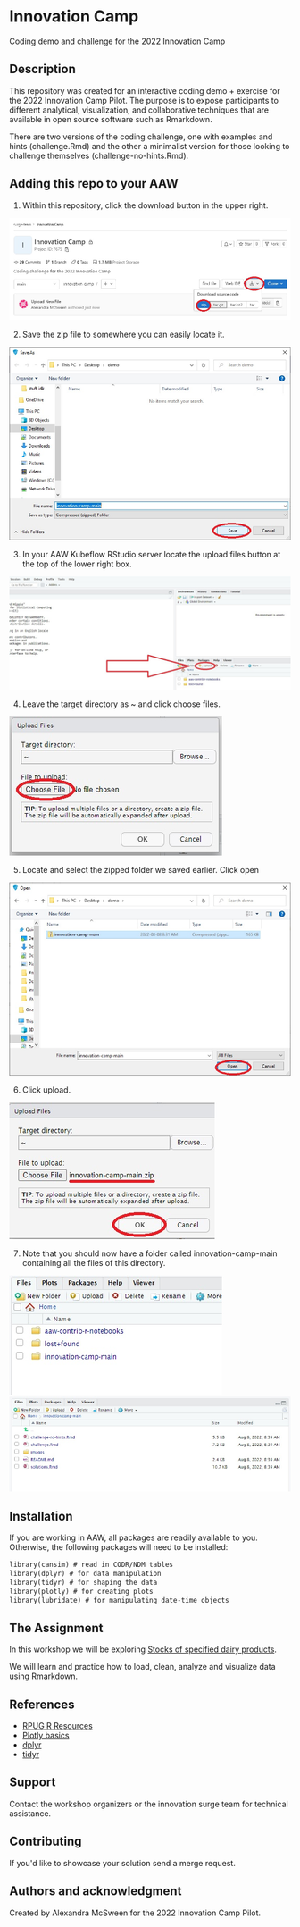 # Innovation Camp
Coding demo and challenge for the 2022 Innovation Camp

## Description
This repository was created for an interactive coding demo + exercise for the 2022 Innovation Camp Pilot. The purpose is to expose participants to different analytical, visualization, and collaborative techniques that are available in open source software such as Rmarkdown.

There are two versions of the coding challenge, one with examples and hints (challenge.Rmd) and the other a minimalist version for those looking to challenge themselves (challenge-no-hints.Rmd).

## Adding this repo to your AAW
1. Within this repository, click the download button in the upper right.

 ![Step 1](/images/step1.jpg)

2. Save the zip file to somewhere you can easily locate it.

![Step 2](/images/step2.jpg)

3. In your AAW Kubeflow RStudio server locate the upload files button at the top of the lower right box.

![Step 3](/images/step3a.jpg)

4. Leave the target directory as ~ and click choose files.

![Step 4](/images/step4.jpg)

5. Locate and select the zipped folder we saved earlier. Click open

![Step 5](/images/step5.jpg)

6. Click upload.

![Step 6](/images/step6.jpg)

7. Note that you should now have a folder called innovation-camp-main containing all the files of this directory.

![Step 7](/images/step7a.jpg)
![Step 7](/images/step7b.jpg)

## Installation
If you are working in AAW, all packages are readily available to you. Otherwise, the following packages will need to be installed:

```
library(cansim) # read in CODR/NDM tables
library(dplyr) # for data manipulation
library(tidyr) # for shaping the data
library(plotly) # for creating plots
library(lubridate) # for manipulating date-time objects
```
## The Assignment
In this workshop we will be exploring [Stocks of specified dairy products](https://www150.statcan.gc.ca/t1/tbl1/en/tv.action?pid=3210000101#tables). 

We will learn and practice how to load, clean, analyze and visualize data using Rmarkdown.

## References 
- [RPUG R Resources](https://rpug.pages.cloud.statcan.ca/en/resources/r/)
- [Plotly basics](https://plotly.com/r/creating-and-updating-figures/)
- [dplyr](https://dplyr.tidyverse.org/)
- [tidyr](https://tidyr.tidyverse.org/)


## Support
Contact the workshop organizers or the innovation surge team for technical assistance.

## Contributing
If you'd like to showcase your solution send a merge request.

## Authors and acknowledgment
Created by Alexandra McSween for the 2022 Innovation Camp Pilot.
